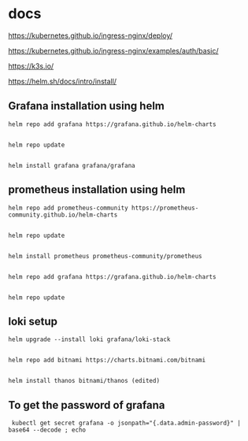 # docs

  https://kubernetes.github.io/ingress-nginx/deploy/
  
  
  https://kubernetes.github.io/ingress-nginx/examples/auth/basic/
  
  
  https://k3s.io/
  
  
  https://helm.sh/docs/intro/install/
  
   ## Grafana installation using helm 

   
    helm repo add grafana https://grafana.github.io/helm-charts
    
    
    helm repo update
    
    
    helm install grafana grafana/grafana


   ## prometheus installation using helm
    
    
    helm repo add prometheus-community https://prometheus-community.github.io/helm-charts
    
    
    helm repo update
    
    
    helm install prometheus prometheus-community/prometheus
    
    
    helm repo add grafana https://grafana.github.io/helm-charts
    
    
    helm repo update


  ## loki setup

    
    
    helm upgrade --install loki grafana/loki-stack
    
    
    helm repo add bitnami https://charts.bitnami.com/bitnami
    
    
    helm install thanos bitnami/thanos (edited) 


  ##  To get the password of grafana

     kubectl get secret grafana -o jsonpath="{.data.admin-password}" | base64 --decode ; echo
